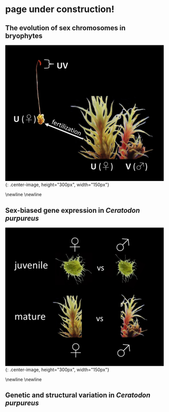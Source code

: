 # page under construction!

## The evolution of sex chromosomes in bryophytes

![](/Images/sexchroms.jpg){: .center-image, height="300px", width="150px"}


\newline
\newline
## Sex-biased gene expression in _Ceratodon purpureus_
![](/Images/DE.jpg){: .center-image, height="300px", width="150px"}





\newline
\newline
## Genetic and structural variation in _Ceratodon purpureus_





